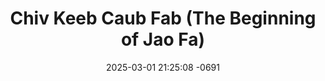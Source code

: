 ---
layout: movie-video-data
date: 2025-03-01 21:25:08 -0691
categories: movie

# Site Attributes
title: "Chiv Keeb Caub Fab (The Beginning of Jao Fa)"
permalink: "/movie/Chiv_Keeb_Caub_Fab_(The_Beginning_of_Jao_Fa)"

# Movie Attributes
synopsis: "Nyob rau hauv lub teb chaws nplog xyoo 1975 lub 5 hli Naiphoo Vaj Pov tau swb tsov rog nws thiaj tau coj nws ib co qub tub rog nrog nws ya tawm txawv teb chaws. Nws tseg ib cov tub rog nyob tuav lub teb chaws kom txog hnub nws rov qab los. Tom qab ntawv tsoom fwv nplog liab tuav lub teb chaws nplog ua rau Naiphoo Vaj Pov cov qub tub rog nyob tsis tau. ib txhia txiav txim siab caum naisphoo vaj pov qab hos ib txhia txiav txim siab mus nkaum hav zoov hav tsuag sawv ua caub fab xws li Zoovzuag Vajtswvcim Xaivsuav lawv sawv daws tseem nyob tos naisphoo vajpov rov qab los pab lawv raws li cov lus cog tseg. "
producer: "Nplaim Liab Film Production"
director: "Pao Porapak"
writer: "Txhaj Her,Ntxhais Tsab,PajThoj,Rianer,Nalee"
video_link: ""
genre: "Action Historical"
year: "2011"
release_type: "DVD"
storage: "Center for Hmong Studies"
thumbnail: "/assets/images/movie_thumbnails/Chiv Keeb Caub Fab.jpeg"
publishing_company: "Nplaim Liab Film Production"

# Sequels + Parts
base_movie: ""
total_parts: 
sequel: ""

# Movie Cast
cast:
- name: "Txhaj Hawj"
- name: "Na Lis Yaj"
- name: "Cib Yaj"
- name: "Lug Lis"
- name: "Yeeb Pov Xyooj"
- name: "Zoov Kaim Hawj"
- name: "Lis Hawj"
- name: "Haus Hawj"
---